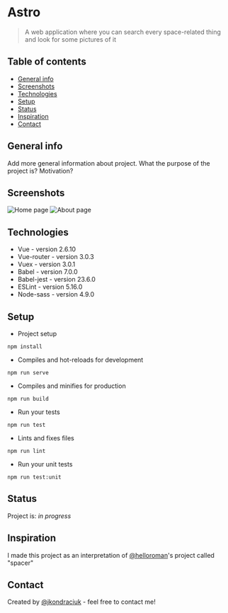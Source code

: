 # Astro
> A web application where you can search every space-related thing and look for some pictures of it

## Table of contents
* [General info](#general-info)
* [Screenshots](#screenshots)
* [Technologies](#technologies)
* [Setup](#setup)
* [Status](#status)
* [Inspiration](#inspiration)
* [Contact](#contact)

## General info
Add more general information about project. What the purpose of the project is? Motivation?

## Screenshots
![Home page](./img/screenshot.png)
![About page](./img/screenshot.png)

## Technologies
* Vue - version 2.6.10
* Vue-router - version 3.0.3
* Vuex - version 3.0.1
* Babel - version 7.0.0
* Babel-jest - version 23.6.0
* ESLint - version 5.16.0
* Node-sass - version 4.9.0

## Setup
* Project setup
```
npm install
```

* Compiles and hot-reloads for development
```
npm run serve
```

* Compiles and minifies for production
```
npm run build
```

* Run your tests
```
npm run test
```

* Lints and fixes files
```
npm run lint
```

* Run your unit tests
```
npm run test:unit
```

## Status
Project is: _in progress_

## Inspiration
I made this project as an interpretation of [@helloroman](https://github.com/helloroman)'s project called "spacer"

## Contact
Created by [@jkondraciuk](https://jkondraciuk.github.io/portfolio) - feel free to contact me!